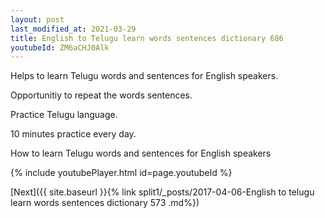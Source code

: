```yaml
---
layout: post
last_modified_at: 2021-03-29
title: English to Telugu learn words sentences dictionary 686 
youtubeId: ZM6aCHJ0Alk
---
```

 
 
Helps to learn Telugu words and sentences for English speakers.

Opportunitiy to repeat the words sentences. 

Practice Telugu language. 
 
10 minutes practice every day. 
 
How to learn Telugu words and sentences for English speakers 
 
{% include youtubePlayer.html id=page.youtubeId %}
 
 
[Next]({{ site.baseurl }}{% link  split1/_posts/2017-04-06-English to telugu learn words sentences dictionary 573 .md%})
 
